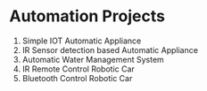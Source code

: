 # Automation Projects

1) Simple IOT Automatic Appliance
2) IR Sensor detection based Automatic Appliance
3) Automatic Water Management System
4) IR Remote Control Robotic Car
5) Bluetooth Control Robotic Car
